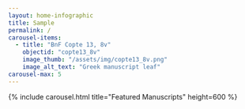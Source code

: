 ```yaml
---
layout: home-infographic
title: Sample
permalink: /
carousel-items:
  - title: "BnF Copte 13, 8v"
    objectid: "copte13_8v"
    image_thumb: "/assets/img/copte13_8v.png"
    image_alt_text: "Greek manuscript leaf"
carousel-max: 5
---
```


{% include carousel.html title="Featured Manuscripts" height=600 %}
